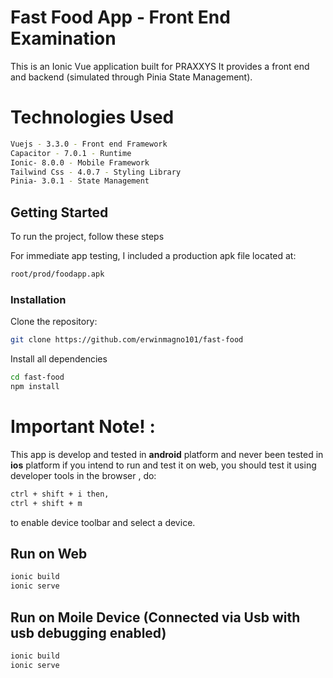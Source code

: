 # Fast Food App - Front End Examination

This is an Ionic Vue application built for PRAXXYS It provides a front end and backend (simulated through Pinia State Management).

# Technologies Used

```sh
Vuejs - 3.3.0 - Front end Framework
Capacitor - 7.0.1 - Runtime
Ionic- 8.0.0 - Mobile Framework
Tailwind Css - 4.0.7 - Styling Library
Pinia- 3.0.1 - State Management
```

## Getting Started
To run the project, follow these steps

For immediate app testing, I included a production apk file located at:

```sh
root/prod/foodapp.apk
```

### Installation

Clone the repository:
```sh
git clone https://github.com/erwinmagno101/fast-food
```

Install all dependencies
```sh
cd fast-food
npm install
```



# Important Note! :
This app is develop and tested in __android__ platform and never been tested in __ios__ platform
if you intend to run and test it on web, you should test it using developer tools in the browser , do:
```sh
ctrl + shift + i then,
ctrl + shift + m
```
to enable device toolbar and select a device.

## Run on Web
```sh
ionic build
ionic serve
```

## Run on Moile Device (Connected via Usb with usb debugging enabled)
```sh
ionic build
ionic serve
```



